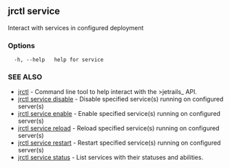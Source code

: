 ## jrctl service

Interact with services in configured deployment

### Options

```
  -h, --help   help for service
```

### SEE ALSO

* [jrctl](jrctl.md)	 - Command line tool to help interact with the >jetrails_ API.
* [jrctl service disable](jrctl_service_disable.md)	 - Disable specified service(s) running on configured server(s)
* [jrctl service enable](jrctl_service_enable.md)	 - Enable specified service(s) running on configured server(s)
* [jrctl service reload](jrctl_service_reload.md)	 - Reload specified service(s) running on configured server(s)
* [jrctl service restart](jrctl_service_restart.md)	 - Restart specified service(s) running on configured server(s)
* [jrctl service status](jrctl_service_status.md)	 - List services with their statuses and abilities.

